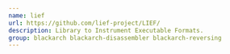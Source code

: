 ```yaml
---
name: lief
url: https://github.com/lief-project/LIEF/
description: Library to Instrument Executable Formats.
group: blackarch blackarch-disassembler blackarch-reversing
---
```

